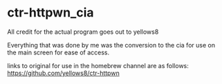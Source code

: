 # ctr-httpwn_cia

All credit for the actual program goes out to yellows8

Everything that was done by me was the conversion to the cia for use on the main screen for ease of access.

links to original for use in the homebrew channel are as follows: 
https://github.com/yellows8/ctr-httpwn
